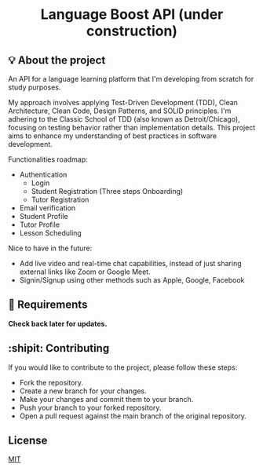 <h1 align="center">Language Boost API (under construction)</h1>

## :bulb: About the project

An API for a language learning platform that I'm developing from scratch for study purposes.

My approach involves applying Test-Driven Development (TDD), Clean Architecture, Clean Code, Design Patterns, and SOLID principles. I'm adhering to the Classic School of TDD (also known as Detroit/Chicago), focusing on testing behavior rather than implementation details. This project aims to enhance my understanding of best practices in software development.

Functionalities roadmap:
- Authentication
  - Login
  - Student Registration (Three steps Onboarding)
  - Tutor Registration
- Email verification
- Student Profile
- Tutor Profile
- Lesson Scheduling

Nice to have in the future:
- Add live video and real-time chat capabilities, instead of just sharing external links like Zoom or Google Meet.
- Signin/Signup using other methods such as Apple, Google, Facebook

## :dart: Requirements

**Check back later for updates.**


## :shipit: Contributing

If you would like to contribute to the project, please follow these steps:

- Fork the repository.
- Create a new branch for your changes.
- Make your changes and commit them to your branch.
- Push your branch to your forked repository.
- Open a pull request against the main branch of the original repository.

## License

[MIT](https://choosealicense.com/licenses/mit/)
